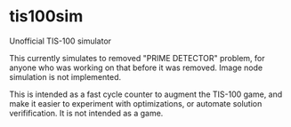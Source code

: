 # tis100sim
Unofficial TIS-100 simulator

This currently simulates to removed "PRIME DETECTOR" problem, for anyone who was working on that before it was removed. Image node simulation is not implemented.

This is intended as a fast cycle counter to augment the TIS-100 game, and make it easier to experiment with optimizations, or automate solution verifification. It is not intended as a game.
